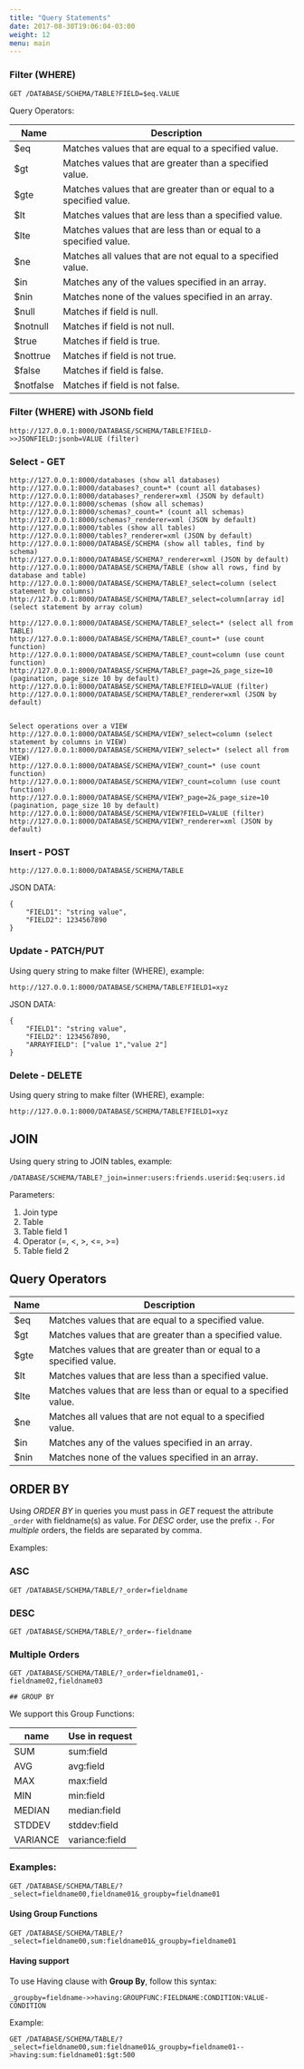 ```yaml
---
title: "Query Statements"
date: 2017-08-30T19:06:04-03:00
weight: 12
menu: main
---
```


### Filter (WHERE)

```
GET /DATABASE/SCHEMA/TABLE?FIELD=$eq.VALUE
```

Query Operators:

| Name | Description |
|-------|-------------|
| $eq | Matches values that are equal to a specified value.|
| $gt | Matches values that are greater than a specified value.|
| $gte | Matches values that are greater than or equal to a specified value.|
| $lt | Matches values that are less than a specified value.|
| $lte | Matches values that are less than or equal to a specified value.|
| $ne | Matches all values that are not equal to a specified value.|
| $in | Matches any of the values specified in an array.|
| $nin | Matches none of the values specified in an array.|
| $null | Matches if field is null.|
| $notnull | Matches if field is not null.|
| $true | Matches if field is true.|
| $nottrue | Matches if field is not true.|
| $false | Matches if field is false.|
| $notfalse | Matches if field is not false.|


### Filter (WHERE) with JSONb field

```
http://127.0.0.1:8000/DATABASE/SCHEMA/TABLE?FIELD->>JSONFIELD:jsonb=VALUE (filter)
```

### Select - GET

```
http://127.0.0.1:8000/databases (show all databases)
http://127.0.0.1:8000/databases?_count=* (count all databases)
http://127.0.0.1:8000/databases?_renderer=xml (JSON by default)
http://127.0.0.1:8000/schemas (show all schemas)
http://127.0.0.1:8000/schemas?_count=* (count all schemas)
http://127.0.0.1:8000/schemas?_renderer=xml (JSON by default)
http://127.0.0.1:8000/tables (show all tables)
http://127.0.0.1:8000/tables?_renderer=xml (JSON by default)
http://127.0.0.1:8000/DATABASE/SCHEMA (show all tables, find by schema)
http://127.0.0.1:8000/DATABASE/SCHEMA?_renderer=xml (JSON by default)
http://127.0.0.1:8000/DATABASE/SCHEMA/TABLE (show all rows, find by database and table)
http://127.0.0.1:8000/DATABASE/SCHEMA/TABLE?_select=column (select statement by columns)
http://127.0.0.1:8000/DATABASE/SCHEMA/TABLE?_select=column[array id] (select statement by array colum)

http://127.0.0.1:8000/DATABASE/SCHEMA/TABLE?_select=* (select all from TABLE)
http://127.0.0.1:8000/DATABASE/SCHEMA/TABLE?_count=* (use count function)
http://127.0.0.1:8000/DATABASE/SCHEMA/TABLE?_count=column (use count function)
http://127.0.0.1:8000/DATABASE/SCHEMA/TABLE?_page=2&_page_size=10 (pagination, page_size 10 by default)
http://127.0.0.1:8000/DATABASE/SCHEMA/TABLE?FIELD=VALUE (filter)
http://127.0.0.1:8000/DATABASE/SCHEMA/TABLE?_renderer=xml (JSON by default)


Select operations over a VIEW
http://127.0.0.1:8000/DATABASE/SCHEMA/VIEW?_select=column (select statement by columns in VIEW)
http://127.0.0.1:8000/DATABASE/SCHEMA/VIEW?_select=* (select all from VIEW)
http://127.0.0.1:8000/DATABASE/SCHEMA/VIEW?_count=* (use count function)
http://127.0.0.1:8000/DATABASE/SCHEMA/VIEW?_count=column (use count function)
http://127.0.0.1:8000/DATABASE/SCHEMA/VIEW?_page=2&_page_size=10 (pagination, page_size 10 by default)
http://127.0.0.1:8000/DATABASE/SCHEMA/VIEW?FIELD=VALUE (filter)
http://127.0.0.1:8000/DATABASE/SCHEMA/VIEW?_renderer=xml (JSON by default)

```

### Insert - POST

```
http://127.0.0.1:8000/DATABASE/SCHEMA/TABLE
```

JSON DATA:
```
{
    "FIELD1": "string value",
    "FIELD2": 1234567890
}
```

### Update - PATCH/PUT

Using query string to make filter (WHERE), example:

```
http://127.0.0.1:8000/DATABASE/SCHEMA/TABLE?FIELD1=xyz
```

JSON DATA:
```
{
    "FIELD1": "string value",
    "FIELD2": 1234567890,
    "ARRAYFIELD": ["value 1","value 2"]
}
```
### Delete - DELETE

Using query string to make filter (WHERE), example:

```
http://127.0.0.1:8000/DATABASE/SCHEMA/TABLE?FIELD1=xyz
```

## JOIN

Using query string to JOIN tables, example:

```
/DATABASE/SCHEMA/TABLE?_join=inner:users:friends.userid:$eq:users.id
```
Parameters:

1. Join type
1. Table
1. Table field 1
1. Operator (=, <, >, <=, >=)
1. Table field 2

## Query Operators

| Name | Description |
|-------|-------------|
| $eq | Matches values that are equal to a specified value.|
| $gt | Matches values that are greater than a specified value.|
| $gte | Matches values that are greater than or equal to a specified value.|
| $lt | Matches values that are less than a specified value.|
| $lte | Matches values that are less than or equal to a specified value.|
| $ne | Matches all values that are not equal to a specified value.|
| $in | Matches any of the values specified in an array.|
| $nin | Matches none of the values specified in an array.|

## ORDER BY

Using *ORDER BY* in queries you must pass in *GET* request the attribute `_order` with fieldname(s) as value. For *DESC* order, use the prefix `-`. For *multiple* orders, the fields are separated by comma.

Examples:

### ASC
    GET /DATABASE/SCHEMA/TABLE/?_order=fieldname

### DESC
    GET /DATABASE/SCHEMA/TABLE/?_order=-fieldname

### Multiple Orders
    GET /DATABASE/SCHEMA/TABLE/?_order=fieldname01,-fieldname02,fieldname03

    ## GROUP BY

We support this Group Functions:

| name | Use in request |
| ------- | ------------- |
| SUM | sum:field |
| AVG | avg:field |
| MAX | max:field |
| MIN | min:field |
| MEDIAN | median:field |
| STDDEV | stddev:field |
| VARIANCE | variance:field |

### Examples:
	GET /DATABASE/SCHEMA/TABLE/?_select=fieldname00,fieldname01&_groupby=fieldname01

#### Using Group Functions
	GET /DATABASE/SCHEMA/TABLE/?_select=fieldname00,sum:fieldname01&_groupby=fieldname01

#### Having support
To use Having clause with **Group By**, follow this syntax:

	_groupby=fieldname->>having:GROUPFUNC:FIELDNAME:CONDITION:VALUE-CONDITION

Example:

	GET /DATABASE/SCHEMA/TABLE/?_select=fieldname00,sum:fieldname01&_groupby=fieldname01-->having:sum:fieldname01:$gt:500
